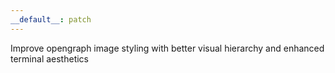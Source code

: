 ```yaml
---
__default__: patch
---
```


Improve opengraph image styling with better visual hierarchy and enhanced terminal aesthetics
